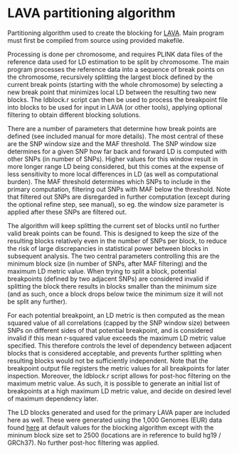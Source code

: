 # LAVA partitioning algorithm
Partitioning algorithm used to create the blocking for [LAVA](https://github.com/josefin-werme/lava). Main program must first be compiled from source using provided makefile.

Processing is done per chromosome, and requires PLINK data files of the reference data used for LD estimation to be split by chromosome. The main program processes the reference data into a sequence of break points on the chromosome, recursively splitting the largest block defined by the current break points (starting with the whole chromosome) by selecting a new break point that minimizes local LD between the resulting two new blocks. The ldblock.r script can then be used to process the breakpoint file into blocks to be used for input in LAVA (or other tools), applying optional filtering to obtain different blocking solutions. 

There are a number of parameters that determine how break points are defined (see included manual for more details). The most central of these are the SNP window size and the MAF threshold. The SNP window size determines for a given SNP how far back and forward LD is computed with other SNPs (in number of SNPs). Higher values for this window result in more longer range LD being considered, but this comes at the expense of less sensitivity to more local differences in LD (as well as computational burden). The MAF threshold determines which SNPs to include in the primary computation, filtering out SNPs with MAF below the threshold. Note that filtered out SNPs are disregarded in further computation (except during the optional refine step, see manual), so eg. the window size parameter is applied after these SNPs are filtered out.

The algorithm will keep splitting the current set of blocks until no further valid break points can be found. This is designed to keep the size of the resulting blocks relatively even in the number of SNPs per block, to reduce the risk of large discrepancies in statistical power between blocks in subsequent analysis. The two central parameters controlling this are the minimum block size (in number of SNPs, after MAF filtering) and the maximum LD metric value. When trying to split a block, potential breakpoints (defined by two adjacent SNPs) are considered invalid if splitting the block there results in blocks smaller than the minimum size (and as such, once a block drops below twice the minimum size it will not be split any further). 

For each potential breakpoint, an LD metric is then computed as the mean squared value of all correlations (capped by the SNP window size) between SNPs on different sides of that potential breakpoint, and is considered invalid if this mean r-squared value exceeds the maximum LD metric value specified. This therefore controls the level of dependency between adjacent blocks that is considered acceptable, and prevents further splitting when resulting blocks would not be sufficiently independent. Note that the breakpoint output file registers the metric values for all breakpoints for later inspection. Moreover, the ldblock.r script allows for post-hoc filtering on the maximum metric value. As such, it is possible to generate an initial list of breakpoints at a high maximum LD metric value, and decide on desired level of maximum dependency later. 

The LD blocks generated and used for the primary LAVA paper are included here as well. These were generated using the 1,000 Genomes (EUR) data found [here](https://ctg.cncr.nl/software/magma) at default values for the blocking algorithm except with the mininum block size set to 2500 (locations are in reference to build hg19 / GRCh37). No further post-hoc filtering was applied. 
